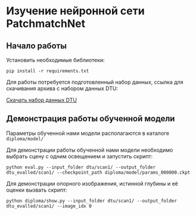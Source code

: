 # Изучение нейронной сети PatchmatchNet

## Начало работы

Установить необходимые библиотеки:
```
pip install -r requirements.txt
```

Для работы потребуется подготовленный набор данных, ссылка для скачивания архива с набором данных DTU: 

[Скачать набор данных DTU](https://drive.google.com/file/d/1Al4BauJ25jqVShFGz60hgCDX7-ZNMJGo/view?usp=sharing)


## Демонстрация работы обученной модели

Параметры обученной нами модели располагаются в каталоге `diploma/model/`


Для демонстрации работы обученной нами модели необходимо выбрать сцену с одним освещением и запустить скрипт:
```
python eval.py --input_folder dtu/scan1/ --output_folder dtu_evalled/scan1/ --checkpoint_path diploma/model/params_000000.ckpt
```

Для демонстрации опорного изображения, истинной глубины и её оценки вызвать скрипт:
```
python diploma/show.py --input_folder dtu/scan1/ --output_folder dtu_evalled/scan1/ --image_idx 0
```
